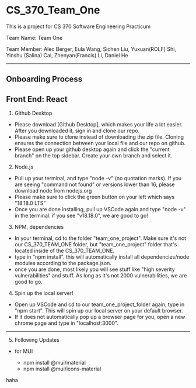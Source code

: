# CS_370_Team_One

This is a project for CS 370 Software Engineering Practicum

Team Name: Team One

Team Member: Alec Berger, Eula Wang, Sichen Liu, Yuxuan(ROLF) Shi, Yinshu (Salina) Cai, Zhenyan(Francis) Li, Daniel He

---

## Onboarding Process

## Front End: React

1. Github Desktop

- Please download [Github Desktop], which makes your life a lot easier. After you downloaded it, sign in and clone our repo.
- Please make sure to clone instead of downloading the zip file. Cloning ensures the connection between your local file and
  our repo on github.
- Please open up your github desktop again and click the "current branch" on the top sidebar. Create your own branch and
  select it.

2. Node.js

- Pull up your terminal, and type "node -v" (no quotation marks). If you are seeing "command not found" or versions lower than 16,
  please download node from nodejs.org
- Please make sure to click the green button on your left which says "18.18.0 LTS"
- Once you are done installing, pull up VSCode again and type "node -v" in the terminal. if you see "v18.18.0", we are good to go!

3. NPM, dependencies

- In your terminal, cd to the folder "team_one_project". Make sure it's not our CS_370_TEAM_ONE folder, but "team_one_project"
  folder that's located inside of the CS_370_TEAM_ONE.
- type in "npm install". this will automatically install all dependencies/node modules according to the package.json.
- once you are done, most likely you will see stuff like "high severity vulnerabilities" and stuff. As long as it's not 2000 vulnerabilities,
  we are good to go.

4.  Spin up the local server!

- Open up VSCode and cd to our team_one_project_folder again, type in "npm start". This will spin up our local server on your default browser.
- If it does not automatically pop up a browser page for you, open a new chrome page and type in "localhost:3000".

---

5. Following Updates

- for MUI

  - npm install @mui/material
  - npm install @mui/icons-material

haha
